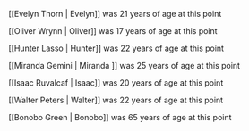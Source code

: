 [[Evelyn Thorn | Evelyn]] was 21 years of age at this point

[[Oliver Wrynn | Oliver]] was 17 years of age at this point

[[Hunter Lasso | Hunter]] was 22 years of age at this point

[[Miranda Gemini | Miranda ]] was 25 years of age at this point

[[Isaac Ruvalcaf | Isaac]] was 20 years of age at this point

[[Walter Peters | Walter]] was 22 years of age at this point

[[Bonobo Green | Bonobo]] was 65 years of age at this point

